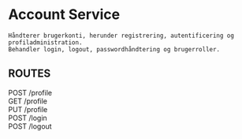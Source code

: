 # Account Service
    Håndterer brugerkonti, herunder registrering, autentificering og profiladministration.
    Behandler login, logout, passwordhåndtering og brugerroller.

## ROUTES
POST    /profile    
GET     /profile    
PUT     /profile    
POST    /login    
POST    /logout    